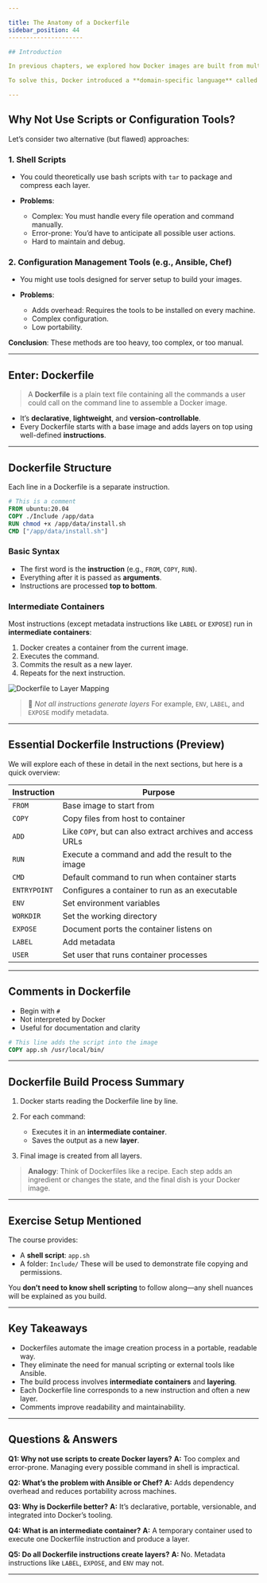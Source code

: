 ```yaml
---

title: The Anatomy of a Dockerfile
sidebar_position: 44
---------------------

## Introduction

In previous chapters, we explored how Docker images are built from multiple **layers**—each stored as a compressed `tar` archive—and how these layers are mounted using **OverlayFS**. While it's possible to manually create these layers using scripts or tools like `tar`, it’s cumbersome, error-prone, and not scalable.

To solve this, Docker introduced a **domain-specific language** called the **Dockerfile**—a declarative way to automate image creation using simple, human-readable instructions.

---
```


## Why Not Use Scripts or Configuration Tools?

Let’s consider two alternative (but flawed) approaches:

### 1. **Shell Scripts**

- You could theoretically use bash scripts with `tar` to package and compress
  each layer.
- **Problems**:

  - Complex: You must handle every file operation and command manually.
  - Error-prone: You’d have to anticipate all possible user actions.
  - Hard to maintain and debug.

### 2. **Configuration Management Tools (e.g., Ansible, Chef)**

- You might use tools designed for server setup to build your images.
- **Problems**:

  - Adds overhead: Requires the tools to be installed on every machine.
  - Complex configuration.
  - Low portability.

**Conclusion**: These methods are too heavy, too complex, or too manual.

---

## Enter: Dockerfile

> A **Dockerfile** is a plain text file containing all the commands a user could
> call on the command line to assemble a Docker image.

- It’s **declarative**, **lightweight**, and **version-controllable**.
- Every Dockerfile starts with a base image and adds layers on top using
  well-defined **instructions**.

---

## Dockerfile Structure

Each line in a Dockerfile is a separate instruction.

```Dockerfile
# This is a comment
FROM ubuntu:20.04
COPY ./Include /app/data
RUN chmod +x /app/data/install.sh
CMD ["/app/data/install.sh"]
```

### Basic Syntax

- The first word is the **instruction** (e.g., `FROM`, `COPY`, `RUN`).
- Everything after it is passed as **arguments**.
- Instructions are processed **top to bottom**.

### Intermediate Containers

Most instructions (except metadata instructions like `LABEL` or `EXPOSE`) run in
**intermediate containers**:

1. Docker creates a container from the current image.
2. Executes the command.
3. Commits the result as a new layer.
4. Repeats for the next instruction.

![Dockerfile to Layer Mapping](https://docs.docker.com/images/dockerfile-layers.png)

> 📌 _Not all instructions generate layers_ For example, `ENV`, `LABEL`, and
> `EXPOSE` modify metadata.

---

## Essential Dockerfile Instructions (Preview)

We will explore each of these in detail in the next sections, but here is a
quick overview:

| Instruction  | Purpose                                                    |
| ------------ | ---------------------------------------------------------- |
| `FROM`       | Base image to start from                                   |
| `COPY`       | Copy files from host to container                          |
| `ADD`        | Like `COPY`, but can also extract archives and access URLs |
| `RUN`        | Execute a command and add the result to the image          |
| `CMD`        | Default command to run when container starts               |
| `ENTRYPOINT` | Configures a container to run as an executable             |
| `ENV`        | Set environment variables                                  |
| `WORKDIR`    | Set the working directory                                  |
| `EXPOSE`     | Document ports the container listens on                    |
| `LABEL`      | Add metadata                                               |
| `USER`       | Set user that runs container processes                     |

---

## Comments in Dockerfile

- Begin with `#`
- Not interpreted by Docker
- Useful for documentation and clarity

```Dockerfile
# This line adds the script into the image
COPY app.sh /usr/local/bin/
```

---

## Dockerfile Build Process Summary

1. Docker starts reading the Dockerfile line by line.
2. For each command:

   - Executes it in an **intermediate container**.
   - Saves the output as a new **layer**.

3. Final image is created from all layers.

> **Analogy**: Think of Dockerfiles like a recipe. Each step adds an ingredient
> or changes the state, and the final dish is your Docker image.

---

## Exercise Setup Mentioned

The course provides:

- A **shell script**: `app.sh`
- A folder: `Include/` These will be used to demonstrate file copying and
  permissions.

You **don’t need to know shell scripting** to follow along—any shell nuances
will be explained as you build.

---

## Key Takeaways

- Dockerfiles automate the image creation process in a portable, readable way.
- They eliminate the need for manual scripting or external tools like Ansible.
- The build process involves **intermediate containers** and **layering**.
- Each Dockerfile line corresponds to a new instruction and often a new layer.
- Comments improve readability and maintainability.

---

## Questions & Answers

**Q1: Why not use scripts to create Docker layers?** **A:** Too complex and
error-prone. Managing every possible command in shell is impractical.

**Q2: What’s the problem with Ansible or Chef?** **A:** Adds dependency overhead
and reduces portability across machines.

**Q3: Why is Dockerfile better?** **A:** It’s declarative, portable,
versionable, and integrated into Docker’s tooling.

**Q4: What is an intermediate container?** **A:** A temporary container used to
execute one Dockerfile instruction and produce a layer.

**Q5: Do all Dockerfile instructions create layers?** **A:** No. Metadata
instructions like `LABEL`, `EXPOSE`, and `ENV` may not.

---
